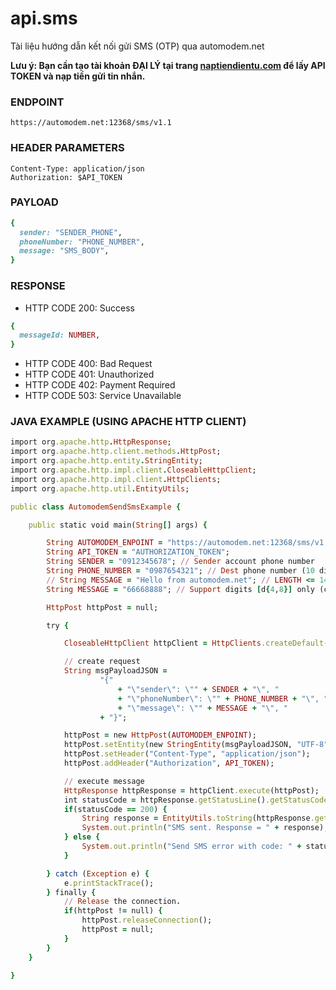 # api.sms

Tài liệu hướng dẫn kết nối gửi SMS (OTP) qua automodem.net

**Lưu ý: Bạn cần tạo tài khoản ĐẠI LÝ tại trang [naptiendientu.com](https://naptiendientu.com) 
để lấy API TOKEN và nạp tiền gửi tin nhắn.**

### ENDPOINT
```
https://automodem.net:12368/sms/v1.1
```

### HEADER PARAMETERS
```
Content-Type: application/json
Authorization: $API_TOKEN
```

### PAYLOAD
```ruby
{
  sender: "SENDER_PHONE",
  phoneNumber: "PHONE_NUMBER",
  message: "SMS_BODY",  
}
```

### RESPONSE
* HTTP CODE 200: Success
```ruby
{
  messageId: NUMBER,
}
```
* HTTP CODE 400: Bad Request
* HTTP CODE 401: Unauthorized
* HTTP CODE 402: Payment Required
* HTTP CODE 503: Service Unavailable

### JAVA EXAMPLE (USING APACHE HTTP CLIENT)
```ruby
import org.apache.http.HttpResponse;
import org.apache.http.client.methods.HttpPost;
import org.apache.http.entity.StringEntity;
import org.apache.http.impl.client.CloseableHttpClient;
import org.apache.http.impl.client.HttpClients;
import org.apache.http.util.EntityUtils;

public class AutomodemSendSmsExample {

    public static void main(String[] args) {

        String AUTOMODEM_ENPOINT = "https://automodem.net:12368/sms/v1.1";
        String API_TOKEN = "AUTHORIZATION_TOKEN";
        String SENDER = "0912345678"; // Sender account phone number
        String PHONE_NUMBER = "0987654321"; // Dest phone number (10 digits, startwith 0)
        // String MESSAGE = "Hello from automodem.net"; // LENGTH <= 140 in ASCII and <= 70 in UTF-8
        String MESSAGE = "66668888"; // Support digits [d{4,8}] only (currently)

        HttpPost httpPost = null;

        try {

            CloseableHttpClient httpClient = HttpClients.createDefault();

            // create request
            String msgPayloadJSON =
                    "{"
                        + "\"sender\": \"" + SENDER + "\", "
                        + "\"phoneNumber\": \"" + PHONE_NUMBER + "\", "
                        + "\"message\": \"" + MESSAGE + "\", "
                    + "}";

            httpPost = new HttpPost(AUTOMODEM_ENPOINT);
            httpPost.setEntity(new StringEntity(msgPayloadJSON, "UTF-8"));
            httpPost.setHeader("Content-Type", "application/json");
            httpPost.addHeader("Authorization", API_TOKEN);

            // execute message
            HttpResponse httpResponse = httpClient.execute(httpPost);
            int statusCode = httpResponse.getStatusLine().getStatusCode();
            if(statusCode == 200) {
                String response = EntityUtils.toString(httpResponse.getEntity());
                System.out.println("SMS sent. Response = " + response);
            } else {
                System.out.println("Send SMS error with code: " + statusCode);
            }

        } catch (Exception e) {
            e.printStackTrace();
        } finally {
            // Release the connection.
            if(httpPost != null) {
                httpPost.releaseConnection();
                httpPost = null;
            }
        }
    }

}
```
